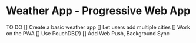 # Weather App - Progressive Web App

TO DO
[] Create a basic weather app
[] Let users add multiple cities
[] Work on the PWA
[] Use PouchDB(?)
[] Add Web Push, Background Sync